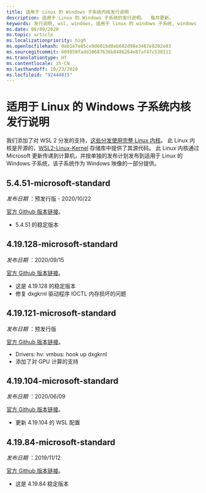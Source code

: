 ```yaml
---
title: 适用于 Linux 的 Windows 子系统内核发行说明
description: 适用于 Linux 的 Windows 子系统的发行说明。  每月更新。
keywords: 发行说明, wsl, windows, 适用于 linux 的 windows 子系统, windows 子系统, ubuntu, kernel
ms.date: 06/09/2020
ms.topic: article
ms.localizationpriority: high
ms.openlocfilehash: 0ab1e7e85ce9d601bd8eb602d98e3487e8202e03
ms.sourcegitcommit: 609850fadd20687636b8486264e87af47c538111
ms.translationtype: HT
ms.contentlocale: zh-CN
ms.lasthandoff: 10/23/2020
ms.locfileid: "92444815"
---
```

# <a name="release-notes-for-windows-subsystem-for-linux-kernel"></a>适用于 Linux 的 Windows 子系统内核发行说明

我们添加了对 WSL 2 分发的支持，[这些分发使用完整 Linux 内核](https://devblogs.microsoft.com/commandline/shipping-a-linux-kernel-with-windows/)。 此 Linux 内核是开源的，[WSL2-Linux-Kernel](https://github.com/microsoft/WSL2-Linux-Kernel) 存储库中提供了其源代码。 此 Linux 内核通过 Microsoft 更新传递到计算机，并按单独的发布计划发布到适用于 Linux 的 Windows 子系统，该子系统作为 Windows 映像的一部分提供。

## <a name="5451-microsoft-standard"></a>5.4.51-microsoft-standard
*发布日期* ：预发行版 - 2020/10/22

[官方 Github 版本链接](https://github.com/microsoft/WSL2-Linux-Kernel/releases/tag/linux-msft-5.4.51)。

* 5\.4.51 的稳定版本

## <a name="419128-microsoft-standard"></a>4.19.128-microsoft-standard
*发布日期* ：2020/09/15

[官方 Github 版本链接](https://github.com/microsoft/WSL2-Linux-Kernel/releases/tag/4.19.128-microsoft-standard)。

* 这是 4.19.128 的稳定版本
* 修复 dxgkrnl 驱动程序 IOCTL 内存损坏的问题

## <a name="419121-microsoft-standard"></a>4.19.121-microsoft-standard
*发布日期* ：预发行版

[官方 Github 版本链接](https://github.com/microsoft/WSL2-Linux-Kernel/releases/tag/4.19.121-microsoft-standard)。

* Drivers: hv: vmbus: hook up dxgkrnl
* 添加了对 GPU 计算的支持

## <a name="419104-microsoft-standard"></a>4.19.104-microsoft-standard
*发布日期* ：2020/06/09 

[官方 Github 版本链接](https://github.com/microsoft/WSL2-Linux-Kernel/releases/tag/4.19.104-microsoft-standard)。

* 更新 4.19.104 的 WSL 配置

## <a name="41984-microsoft-standard"></a>4.19.84-microsoft-standard
*发布日期* ：2019/11/12 

[官方 Github 版本链接](https://github.com/microsoft/WSL2-Linux-Kernel/releases/tag/4.19.84-microsoft-standard)。

* 这是 4.19.84 稳定版本

